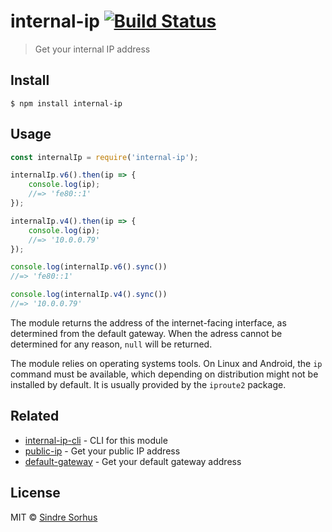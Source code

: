 # internal-ip [![Build Status](https://travis-ci.org/sindresorhus/internal-ip.svg?branch=master)](https://travis-ci.org/sindresorhus/internal-ip)

> Get your internal IP address


## Install

```
$ npm install internal-ip
```


## Usage

```js
const internalIp = require('internal-ip');

internalIp.v6().then(ip => {
	console.log(ip);
	//=> 'fe80::1'
});

internalIp.v4().then(ip => {
	console.log(ip);
	//=> '10.0.0.79'
});

console.log(internalIp.v6().sync())
//=> 'fe80::1'

console.log(internalIp.v4().sync())
//=> '10.0.0.79'
```

The module returns the address of the internet-facing interface, as determined from the default gateway. When the adress cannot be determined for any reason, `null` will be returned.

The module relies on operating systems tools. On Linux and Android, the `ip` command must be available, which depending on distribution might not be installed by default. It is usually provided by the `iproute2` package.


## Related

- [internal-ip-cli](https://github.com/sindresorhus/internal-ip-cli) - CLI for this module
- [public-ip](https://github.com/sindresorhus/public-ip) - Get your public IP address
- [default-gateway](https://github.com/silverwind/default-gateway) - Get your default gateway address


## License

MIT © [Sindre Sorhus](https://sindresorhus.com)
